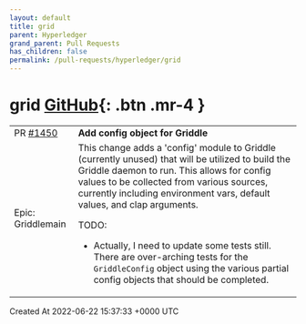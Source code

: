 ```yaml
---
layout: default
title: grid
parent: Hyperledger
grand_parent: Pull Requests
has_children: false
permalink: /pull-requests/hyperledger/grid
---
```


# grid <span class="fs-3 right-align">[GitHub](https://github.com/hyperledger/grid){: .btn .mr-4 }</span>


<div>
    <table>
        <tr>
            <td>
                PR <a href="https://github.com/hyperledger/grid/pull/1450" class=".btn">#1450</a>
            </td>
            <td>
                <b>
                    Add config object for Griddle
                </b>
            </td>
        </tr>
        <tr>
            <td>
                <span class="chip">Epic: Griddle</span><span class="chip">main</span>
            </td>
            <td>
                This change adds a 'config' module to Griddle (currently unused) that will be utilized to build the Griddle daemon to run. This allows for config values to be collected from various sources, currently including environment vars, default values, and clap arguments. 

TODO: 
- Actually, I need to update some tests still. There are over-arching tests for the `GriddleConfig` object using the various partial config objects that should be completed.
            </td>
        </tr>
    </table>
    <div class="right-align">
        Created At 2022-06-22 15:37:33 +0000 UTC
    </div>
</div>

